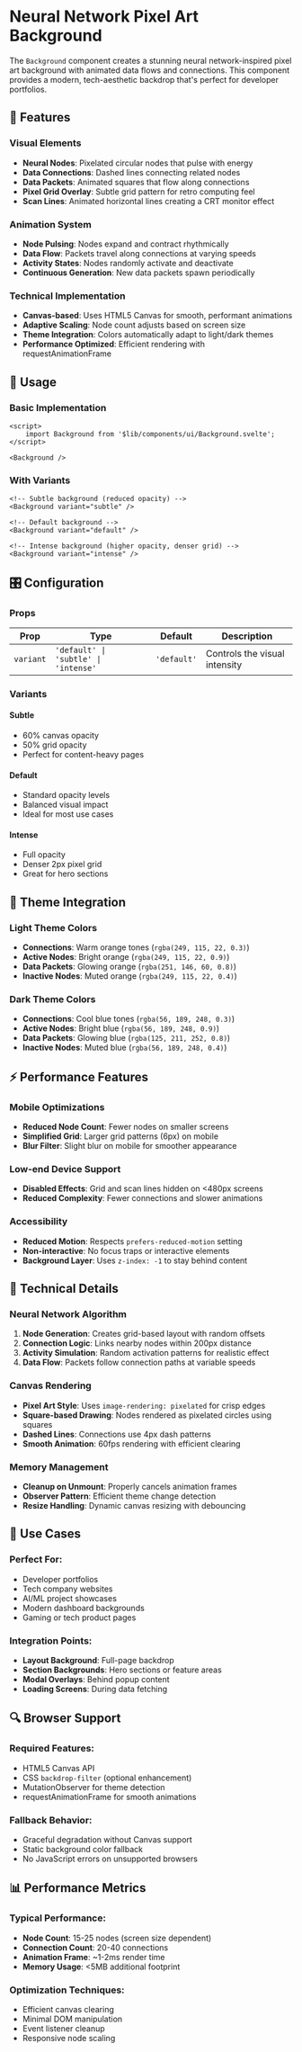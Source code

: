 # Neural Network Pixel Art Background

The `Background` component creates a stunning neural network-inspired pixel art background with animated data flows and connections. This component provides a modern, tech-aesthetic backdrop that's perfect for developer portfolios.

## 🎨 Features

### Visual Elements

- **Neural Nodes**: Pixelated circular nodes that pulse with energy
- **Data Connections**: Dashed lines connecting related nodes
- **Data Packets**: Animated squares that flow along connections
- **Pixel Grid Overlay**: Subtle grid pattern for retro computing feel
- **Scan Lines**: Animated horizontal lines creating a CRT monitor effect

### Animation System

- **Node Pulsing**: Nodes expand and contract rhythmically
- **Data Flow**: Packets travel along connections at varying speeds
- **Activity States**: Nodes randomly activate and deactivate
- **Continuous Generation**: New data packets spawn periodically

### Technical Implementation

- **Canvas-based**: Uses HTML5 Canvas for smooth, performant animations
- **Adaptive Scaling**: Node count adjusts based on screen size
- **Theme Integration**: Colors automatically adapt to light/dark themes
- **Performance Optimized**: Efficient rendering with requestAnimationFrame

## 🚀 Usage

### Basic Implementation

```svelte
<script>
	import Background from '$lib/components/ui/Background.svelte';
</script>

<Background />
```

### With Variants

```svelte
<!-- Subtle background (reduced opacity) -->
<Background variant="subtle" />

<!-- Default background -->
<Background variant="default" />

<!-- Intense background (higher opacity, denser grid) -->
<Background variant="intense" />
```

## 🎛️ Configuration

### Props

| Prop      | Type                                 | Default     | Description                   |
| --------- | ------------------------------------ | ----------- | ----------------------------- |
| `variant` | `'default' \| 'subtle' \| 'intense'` | `'default'` | Controls the visual intensity |

### Variants

#### Subtle

- 60% canvas opacity
- 50% grid opacity
- Perfect for content-heavy pages

#### Default

- Standard opacity levels
- Balanced visual impact
- Ideal for most use cases

#### Intense

- Full opacity
- Denser 2px pixel grid
- Great for hero sections

## 🎨 Theme Integration

### Light Theme Colors

- **Connections**: Warm orange tones (`rgba(249, 115, 22, 0.3)`)
- **Active Nodes**: Bright orange (`rgba(249, 115, 22, 0.9)`)
- **Data Packets**: Glowing orange (`rgba(251, 146, 60, 0.8)`)
- **Inactive Nodes**: Muted orange (`rgba(249, 115, 22, 0.4)`)

### Dark Theme Colors

- **Connections**: Cool blue tones (`rgba(56, 189, 248, 0.3)`)
- **Active Nodes**: Bright blue (`rgba(56, 189, 248, 0.9)`)
- **Data Packets**: Glowing blue (`rgba(125, 211, 252, 0.8)`)
- **Inactive Nodes**: Muted blue (`rgba(56, 189, 248, 0.4)`)

## ⚡ Performance Features

### Mobile Optimizations

- **Reduced Node Count**: Fewer nodes on smaller screens
- **Simplified Grid**: Larger grid patterns (6px) on mobile
- **Blur Filter**: Slight blur on mobile for smoother appearance

### Low-end Device Support

- **Disabled Effects**: Grid and scan lines hidden on <480px screens
- **Reduced Complexity**: Fewer connections and slower animations

### Accessibility

- **Reduced Motion**: Respects `prefers-reduced-motion` setting
- **Non-interactive**: No focus traps or interactive elements
- **Background Layer**: Uses `z-index: -1` to stay behind content

## 🔧 Technical Details

### Neural Network Algorithm

1. **Node Generation**: Creates grid-based layout with random offsets
2. **Connection Logic**: Links nearby nodes within 200px distance
3. **Activity Simulation**: Random activation patterns for realistic effect
4. **Data Flow**: Packets follow connection paths at variable speeds

### Canvas Rendering

- **Pixel Art Style**: Uses `image-rendering: pixelated` for crisp edges
- **Square-based Drawing**: Nodes rendered as pixelated circles using squares
- **Dashed Lines**: Connections use 4px dash patterns
- **Smooth Animation**: 60fps rendering with efficient clearing

### Memory Management

- **Cleanup on Unmount**: Properly cancels animation frames
- **Observer Pattern**: Efficient theme change detection
- **Resize Handling**: Dynamic canvas resizing with debouncing

## 🎯 Use Cases

### Perfect For:

- Developer portfolios
- Tech company websites
- AI/ML project showcases
- Modern dashboard backgrounds
- Gaming or tech product pages

### Integration Points:

- **Layout Background**: Full-page backdrop
- **Section Backgrounds**: Hero sections or feature areas
- **Modal Overlays**: Behind popup content
- **Loading Screens**: During data fetching

## 🔍 Browser Support

### Required Features:

- HTML5 Canvas API
- CSS `backdrop-filter` (optional enhancement)
- MutationObserver for theme detection
- requestAnimationFrame for smooth animations

### Fallback Behavior:

- Graceful degradation without Canvas support
- Static background color fallback
- No JavaScript errors on unsupported browsers

## 📊 Performance Metrics

### Typical Performance:

- **Node Count**: 15-25 nodes (screen size dependent)
- **Connection Count**: 20-40 connections
- **Animation Frame**: ~1-2ms render time
- **Memory Usage**: <5MB additional footprint

### Optimization Techniques:

- Efficient canvas clearing
- Minimal DOM manipulation
- Event listener cleanup
- Responsive node scaling
